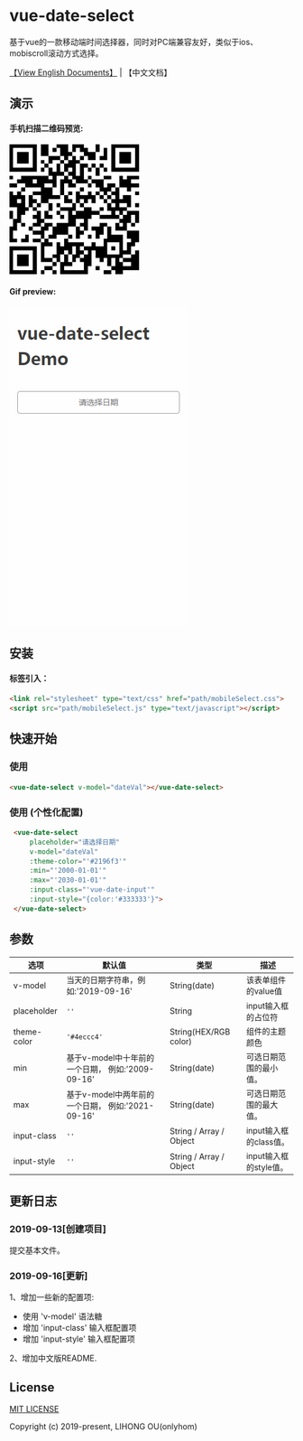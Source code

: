 
# vue-date-select
基于vue的一款移动端时间选择器，同时对PC端兼容友好，类似于ios、mobiscroll滚动方式选择。

[【View English Documents】](https://github.com/onlyhom/vue-date-select) | 【中文文档】

## 演示

#### 手机扫描二维码预览:
<img src="https://raw.githubusercontent.com/onlyhom/onlyhom.github.io/master/vue-date-select/code.png?raw=true" width="230">

#### Gif preview:
![](https://raw.githubusercontent.com/onlyhom/onlyhom.github.io/master/vue-date-select/demo.gif)


## 安装

#### 标签引入：
```html
<link rel="stylesheet" type="text/css" href="path/mobileSelect.css">
<script src="path/mobileSelect.js" type="text/javascript"></script>
```

## 快速开始

### 使用
```html 
<vue-date-select v-model="dateVal"></vue-date-select>
```

### 使用 (个性化配置)
```html
 <vue-date-select 
     placeholder="请选择日期" 
     v-model="dateVal"
     :theme-color="'#2196f3'"
     :min="'2000-01-01'"
     :max="'2030-01-01'"
     :input-class="'vue-date-input'" 
     :input-style="{color:'#333333'}">
 </vue-date-select>
```


## 参数

|选项|默认值|类型|描述|
| ------ |------|-----|-----|
|v-model|当天的日期字符串，例如:'2019-09-16'|String(date)| 该表单组件的value值 |
|placeholder|```''```| String| input输入框的占位符 |
|theme-color|```'#4eccc4'```| String(HEX/RGB color)| 组件的主题颜色 |
|min| 基于v-model中十年前的一个日期， 例如:'2009-09-16' | String(date)| 可选日期范围的最小值。 |
|max| 基于v-model中两年前的一个日期， 例如:'2021-09-16' | String(date)| 可选日期范围的最大值。 |
|input-class|```''```| String / Array / Object|	input输入框的class值。 |
|input-style|```''```| String / Array / Object|	input输入框的style值。 |


## 更新日志
### 2019-09-13[创建项目]
提交基本文件。

### 2019-09-16[更新]
1、增加一些新的配置项: 

 - 使用 'v-model' 语法糖
 - 增加 'input-class' 输入框配置项
 - 增加 'input-style' 输入框配置项

2、增加中文版README.

## License
[MIT LICENSE](https://github.com/onlyhom/vue-date-select/blob/master/LICENSE)

Copyright (c) 2019-present, LIHONG OU(onlyhom)
